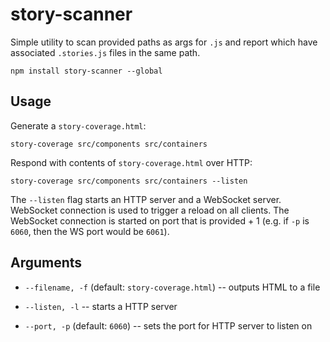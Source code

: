 # story-scanner

Simple utility to scan provided paths as args for `.js` and report which
have associated `.stories.js` files in the same path.

`npm install story-scanner --global`

## Usage

Generate a `story-coverage.html`:

`story-coverage src/components src/containers`

Respond with contents of `story-coverage.html` over HTTP:

`story-coverage src/components src/containers --listen`

The `--listen` flag starts an HTTP server and a WebSocket server.
WebSocket connection is used to trigger a reload on all clients. The
WebSocket connection is started on port that is provided + 1 (e.g. if
`-p` is `6060`, then the WS port would be `6061`).

## Arguments

-   `--filename, -f` (default: `story-coverage.html`) -- outputs HTML to
    a file

-   `--listen, -l` -- starts a HTTP server

-   `--port, -p` (default: `6060`) -- sets the port for HTTP server to listen on

